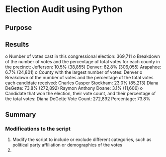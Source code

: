 # Election Audit using Python
## Purpose




## Results
o Number of votes cast in this congressional election: 369,711
o Breakdown of the number of votes and the percentage of total votes for each county in the precinct: 
          Jefferson: 10.5% (38,855)
          Denver: 82.8% (306,055)
          Arapahoe: 6.7% (24,801)
o County with the largest number of votes: Denver
o Breakdown of the number of votes and the percentage of the total votes each candidate received: 
          Charles Casper Stockham: 23.0% (85,213)
          Diana DeGette: 73.8% (272,892)
          Raymon Anthony Doane: 3.1% (11,606)
o Candidate that won the election, their vote count, and their percentage of the total votes:
          Diana DeGette
          Vote Count: 272,892
          Percentage: 73.8%
## Summary

### Modifications to the script

1. Modify the script to include or exclude different categories, such as political party affiliation or demographics of the votes
2. 
